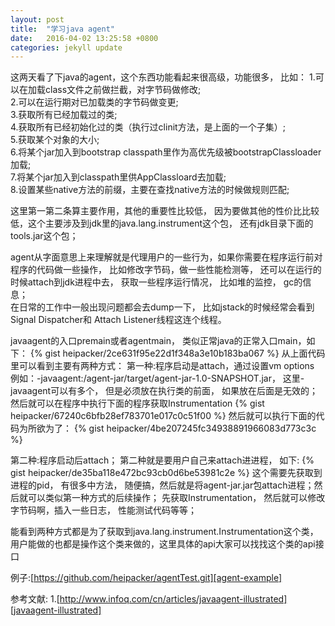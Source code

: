 ```yaml
---
layout: post
title:  "学习java agent"
date:   2016-04-02 13:25:58 +0800
categories: jekyll update
---
```

  这两天看了下java的agent，这个东西功能看起来很高级，功能很多， 比如：
1.可以在加载class文件之前做拦截，对字节码做修改;<br/>
2.可以在运行期对已加载类的字节码做变更;<br/>
3.获取所有已经加载过的类;<br/>
4.获取所有已经初始化过的类（执行过clinit方法，是上面的一个子集）;<br/>
5.获取某个对象的大小;<br/>
6.将某个jar加入到bootstrap classpath里作为高优先级被bootstrapClassloader加载;<br/>
7.将某个jar加入到classpath里供AppClassloard去加载;<br/>
8.设置某些native方法的前缀，主要在查找native方法的时候做规则匹配;<br/>

这里第一第二条算主要作用，其他的重要性比较低， 因为要做其他的性价比比较低，这个主要涉及到jdk里的java.lang.instrument这个包， 还有jdk目录下面的tools.jar这个包；

  agent从字面意思上来理解就是代理用户的一些行为，如果你需要在程序运行前对程序的代码做一些操作， 比如修改字节码，做一些性能检测等， 还可以在运行的时候attach到jdk进程中去， 获取一些程序运行情况， 比如堆的监控， gc的信息； <br/>
在日常的工作中一般出现问题都会去dump一下， 比如jstack的时候经常会看到Signal Dispatcher和 Attach Listener线程这连个线程。

javaagent的入口premain或者agentmain， 类似正常java的正常入口main，如下：
{% gist heipacker/2ce631f95e22d1f348a3e10b183ba067 %}
从上面代码里可以看到主要有两种方式：
第一种:程序启动是attach，通过设置vm options 例如：-javaagent:/agent-jar/target/agent-jar-1.0-SNAPSHOT.jar， 这里-javaagent可以有多个， 但是必须放在执行类的前面， 如果放在后面是无效的；
然后就可以在程序中执行下面的程序获取Instrumentation
{% gist heipacker/67240c6bfb28ef783701e017c0c51f00 %}
然后就可以执行下面的代码为所欲为了：
{% gist heipacker/4be207245fc34938891966083d773c3c %}

第二种:程序启动后attach；
第二种就是要用户自己来attach进进程， 如下:
{% gist heipacker/de35ba118e472bc93cb0d6be53981c2e %}
这个需要先获取到进程的pid， 有很多中方法， 随便搞，然后就是将agent-jar.jar包attach进程；然后就可以类似第一种方式的后续操作；
先获取Instrumentation， 然后就可以修改字节码啊，插入一些日志， 性能测试代码等等；

能看到两种方式都是为了获取到java.lang.instrument.Instrumentation这个类， 用户能做的也都是操作这个类来做的，这里具体的api大家可以找找这个类的api接口

例子:[https://github.com/heipacker/agentTest.git][agent-example]

参考文献:
  1.[http://www.infoq.com/cn/articles/javaagent-illustrated][javaagent-illustrated]


[javaagent-illustrated]: http://www.infoq.com/cn/articles/javaagent-illustrated
[agent-example]: https://github.com/heipacker/agentTest.git
